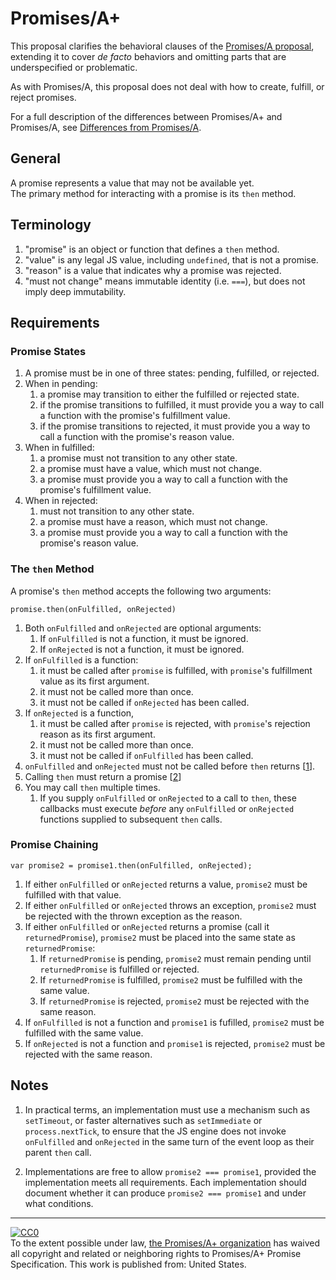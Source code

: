 # Promises/A+

This proposal clarifies the behavioral clauses of the [Promises/A proposal](http://wiki.commonjs.org/wiki/Promises/A), extending it to cover *de facto* behaviors and omitting parts that are underspecified or problematic.

As with Promises/A, this proposal does not deal with how to create, fulfill, or reject promises.

For a full description of the differences between Promises/A+ and Promises/A, see [Differences from Promises/A](promises-spec/blob/master/differences-from-promises-a.md).

## General

A promise represents a value that may not be available yet.  
The primary method for interacting with a promise is its `then` method.

## Terminology

1. "promise" is an object or function that defines a `then` method.
1. "value" is any legal JS value, including `undefined`, that is not a promise.
1. "reason" is a value that indicates why a promise was rejected.
1. "must not change" means immutable identity (i.e. `===`), but does not imply deep immutability.

## Requirements

### Promise States

1. A promise must be in one of three states: pending, fulfilled, or rejected.
1. When in pending:
    1. a promise may transition to either the fulfilled or rejected state.
    1. if the promise transitions to fulfilled, it must provide you a way to call a function with the promise's fulfillment value. 
    1. if the promise transitions to rejected, it must provide you a way to call a function with the promise's reason value. 
1. When in fulfilled:
    1. a promise must not transition to any other state.
    1. a promise must have a value, which must not change.
    1. a promise must provide you a way to call a function with the promise's fulfillment value.
1. When in rejected:
    1. must not transition to any other state.
    1. a promise must have a reason, which must not change.
    1. a promise must provide you a way to call a function with the promise's reason value.

### The `then` Method

A promise's `then` method accepts the following two arguments:

```
promise.then(onFulfilled, onRejected)
```

1. Both `onFulfilled` and `onRejected` are optional arguments:
    1. If `onFulfilled` is not a function, it must be ignored.
    1. If `onRejected` is not a function, it must be ignored.
1. If `onFulfilled` is a function:
    1. it must be called after `promise` is fulfilled, with `promise`'s fulfillment value as its first argument.
    1. it must not be called more than once.
    1. it must not be called if `onRejected` has been called.
1. If `onRejected` is a function,
    1. it must be called after `promise` is rejected, with `promise`'s rejection reason as its first argument.
    1. it must not be called more than once.
    1. it must not be called if `onFulfilled` has been called.
1. `onFulfilled` and `onRejected` must not be called before `then` returns [[1](#notes)].
1. Calling `then` must return a promise [[2](#notes)]
1. You may call `then` multiple times.
    1. If you supply `onFulfilled` or `onRejected` to a call to `then`, these callbacks must execute *before* any `onFulfilled` or `onRejected` functions supplied to subsequent `then` calls.

### Promise Chaining

```
var promise2 = promise1.then(onFulfilled, onRejected);
```

1. If either `onFulfilled` or `onRejected` returns a value, `promise2` must be fulfilled with that value.
1. If either `onFulfilled` or `onRejected` throws an exception, `promise2` must be rejected with the thrown exception as the reason.
1. If either `onFulfilled` or `onRejected` returns a promise (call it `returnedPromise`), `promise2` must be placed into the same state as `returnedPromise`:
    1. If `returnedPromise` is pending, `promise2` must remain pending until `returnedPromise` is fulfilled or rejected.
    1. If `returnedPromise` is fulfilled, `promise2` must be fulfilled with the same value.
    1. If `returnedPromise` is rejected, `promise2` must be rejected with the same reason.
1. If `onFulfilled` is not a function and `promise1` is fufilled, `promise2` must be fulfilled with the same value.
1. If `onRejected` is not a function and `promise1` is rejected, `promise2` must be rejected with the same reason.

## Notes

1. In practical terms, an implementation must use a mechanism such as `setTimeout`, or faster alternatives such as `setImmediate` or `process.nextTick`, 
   to ensure that the JS engine does not invoke `onFulfilled` and `onRejected` in the same turn of the event loop as their parent `then` call.

1. Implementations are free to allow `promise2 === promise1`, provided the implementation meets all requirements. Each implementation should document whether it can produce `promise2 === promise1` and under what conditions. 

---

<p xmlns:dct="http://purl.org/dc/terms/" xmlns:vcard="http://www.w3.org/2001/vcard-rdf/3.0#">
  <a rel="license"
     href="http://creativecommons.org/publicdomain/zero/1.0/">
    <img src="http://i.creativecommons.org/p/zero/1.0/88x31.png" style="border-style: none;" alt="CC0" />
  </a>
  <br />
  To the extent possible under law,
  <a rel="dct:publisher"
     href="https://github.com/promises-aplus">
    <span property="dct:title">the Promises/A+ organization</span></a>
  has waived all copyright and related or neighboring rights to
  <span property="dct:title">Promises/A+ Promise Specification</span>.
This work is published from:
<span property="vcard:Country" datatype="dct:ISO3166"
      content="US" about="https://github.com/promises-aplus">
  United States</span>.
</p>
